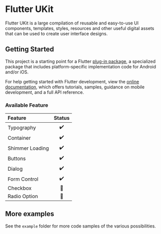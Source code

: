 # Flutter UKit

Flutter UKit is a large compilation of reusable and easy-to-use UI components, templates, styles, resources and other useful digital assets that can be used to create user interface designs.

## Getting Started

This project is a starting point for a Flutter
[plug-in package](https://flutter.dev/developing-packages/),
a specialized package that includes platform-specific implementation code for
Android and/or iOS.

For help getting started with Flutter development, view the
[online documentation](https://flutter.dev/docs), which offers tutorials,
samples, guidance on mobile development, and a full API reference.


### Available Feature
| Feature                | Status|
| :---                   | :---: |
| Typography             |   ✔️   |
| Container              |   ✔️   |
| Shimmer Loading        |   ✔️   |
| Buttons                |   ✔️   |
| Dialog                 |   ✔️   |
| Form Control           |   ✔️   |
| Checkbox               |   🚧  |
| Radio Option           |   🚧  |

## More examples
See the `example` folder for more code samples of the various possibilities.

